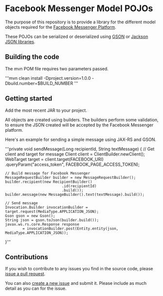 # Facebook Messenger Model POJOs

The purpose of this repository is to provide a library for the different model objects required for the [Facebook Messenger Platform](https://developers.facebook.com/docs/messenger-platform).

These POJOs can be serialized or deserialized using [GSON](https://github.com/google/gson) or [Jackson JSON libraries](https://github.com/FasterXML/jackson).

## Building the code

The mvn POM file requires two parameters passed.

'''mvn clean install -Dproject.version=1.0.0 -Dbuild.number=$BUILD_NUMBER
'''

## Getting started

Add the most recent JAR to your project.

All objects are created using builders. The builders perform some validation, to ensure the JSON created will be accepted by the Facebook Messenger platform.

Here's an example for sending a simple message using JAX-RS and GSON.

'''private void sendMessage(Long recipientId, String textMessage) {
    // Get client and target for message
    Client client = ClientBuilder.newClient();
    WebTarget target = client.target(FACEBOOK_URI)
            .queryParam("access_token", FACEBOOK_PAGE_ACCESS_TOKEN);

    // Build message for Facebook Messenger
    MessageRequestBuilder builder = new MessageRequestBuilder();
    builder.recipient(new RecipientBuilder()
                              .id(recipientId)
                              .build());
    builder.message(new MessageBuilder().text(textMessage).build());

    // Send message
    Invocation.Builder invocationBuilder =  target.request(MediaType.APPLICATION_JSON);
    Gson gson = new Gson();
    String json = gson.toJson(builder.build());
    javax.ws.rs.core.Response response
            = invocationBuilder.post(Entity.entity(json, MediaType.APPLICATION_JSON));
}'''

## Contributions

If you wish to contribute to any issues you find in the source code, please [issue a pull request](https://github.com/deege/fb-messenger-model/pulls).

You can also [create a new issue](https://github.com/deege/fb-messenger-model/issues) and submit it. Please include as much detail as you can for the issue.
